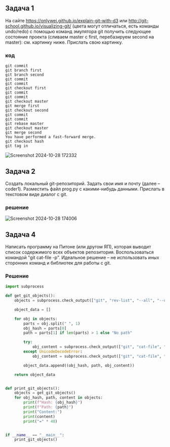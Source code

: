 ## Задача 1

На сайте https://onlywei.github.io/explain-git-with-d3 или http://git-school.github.io/visualizing-git/ (цвета могут отличаться, есть команды undo/redo) с помощью команд эмулятора git получить следующее состояние проекта (сливаем master с first, перебазируем second на master): см. картинку ниже. Прислать свою картинку.
### код 
```
git commit
git branch first
git branch second
git commit
git commit
git checkout first
git commit
git commit
git checkout master
git merge first
git checkout second
git commit
git commit
git rebase master
git checkout master
git merge second
You have performed a fast-forward merge.
git checkout hash
git tag in
```

![Screenshot 2024-10-28 172332](https://github.com/user-attachments/assets/c5721f84-63b2-498c-ad09-c52ae1364889)


## Задача 2

Создать локальный git-репозиторий. Задать свои имя и почту (далее – coder1). Разместить файл prog.py с какими-нибудь данными. Прислать в текстовом виде диалог с git.

### решение

![Screenshot 2024-10-28 174006](https://github.com/user-attachments/assets/977f0593-efc8-4a39-b3f2-cb475ab78634)

## Задача 4
Написать программу на Питоне (или другом ЯП), которая выводит список содержимого всех объектов репозитория. Воспользоваться командой "git cat-file -p". Идеальное решение – не использовать иных сторонних команд и библиотек для работы с git.
### Решение

```python
import subprocess

def get_git_objects():
    objects = subprocess.check_output(["git", "rev-list", "--all", "--objects"]).decode("utf-8").splitlines()

    object_data = []

    for obj in objects:
        parts = obj.split(" ", 1)
        obj_hash = parts[0]
        path = parts[1] if len(parts) > 1 else "No path"

        try:
            obj_content = subprocess.check_output(["git", "cat-file", "-p", obj_hash]).decode("utf-8")
        except UnicodeDecodeError:
            obj_content = subprocess.check_output(["git", "cat-file", "-p", obj_hash]).decode("latin-1")

        object_data.append((obj_hash, path, obj_content))

    return object_data


def print_git_objects():
    objects = get_git_objects()
    for obj_hash, path, content in objects:
        print(f"Hash: {obj_hash}")
        print(f"Path: {path}")
        print("Content:")
        print(content)
        print("=" * 40)


if __name__ == "__main__":
    print_git_objects()

```
